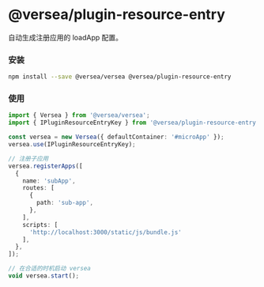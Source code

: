# @versea/plugin-resource-entry

自动生成注册应用的 loadApp 配置。

### 安装

```bash
npm install --save @versea/versea @versea/plugin-resource-entry
```

### 使用

```ts
import { Versea } from '@versea/versea';
import { IPluginResourceEntryKey } from '@versea/plugin-resource-entry';

const versea = new Versea({ defaultContainer: '#microApp' });
versea.use(IPluginResourceEntryKey);

// 注册子应用
versea.registerApps([
  {
    name: 'subApp',
    routes: [
      {
        path: 'sub-app',
      },
    ],
    scripts: [
      'http://localhost:3000/static/js/bundle.js'
    ],
  },
]);

// 在合适的时机启动 versea
void versea.start();
```
